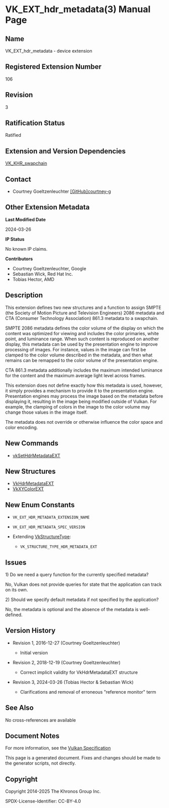 # VK\_EXT\_hdr\_metadata(3) Manual Page

## Name

VK\_EXT\_hdr\_metadata - device extension



## [](#_registered_extension_number)Registered Extension Number

106

## [](#_revision)Revision

3

## [](#_ratification_status)Ratification Status

Ratified

## [](#_extension_and_version_dependencies)Extension and Version Dependencies

[VK\_KHR\_swapchain](https://registry.khronos.org/vulkan/specs/latest/man/html/VK_KHR_swapchain.html)

## [](#_contact)Contact

- Courtney Goeltzenleuchter [\[GitHub\]courtney-g](https://github.com/KhronosGroup/Vulkan-Docs/issues/new?body=%5BVK_EXT_hdr_metadata%5D%20%40courtney-g%0A%2AHere%20describe%20the%20issue%20or%20question%20you%20have%20about%20the%20VK_EXT_hdr_metadata%20extension%2A)

## [](#_other_extension_metadata)Other Extension Metadata

**Last Modified Date**

2024-03-26

**IP Status**

No known IP claims.

**Contributors**

- Courtney Goeltzenleuchter, Google
- Sebastian Wick, Red Hat Inc.
- Tobias Hector, AMD

## [](#_description)Description

This extension defines two new structures and a function to assign SMPTE (the Society of Motion Picture and Television Engineers) 2086 metadata and CTA (Consumer Technology Association) 861.3 metadata to a swapchain.

SMPTE 2086 metadata defines the color volume of the display on which the content was optimized for viewing and includes the color primaries, white point, and luminance range. When such content is reproduced on another display, this metadata can be used by the presentation engine to improve processing of images. For instance, values in the image can first be clamped to the color volume described in the metadata, and then what remains can be remapped to the color volume of the presentation engine.

CTA 861.3 metadata additionally includes the maximum intended luminance for the content and the maximum average light level across frames.

This extension does not define exactly how this metadata is used, however, it simply provides a mechanism to provide it to the presentation engine. Presentation engines may process the image based on the metadata before displaying it, resulting in the image being modified outside of Vulkan. For example, the clamping of colors in the image to the color volume may change those values in the image itself.

The metadata does not override or otherwise influence the color space and color encoding.

## [](#_new_commands)New Commands

- [vkSetHdrMetadataEXT](https://registry.khronos.org/vulkan/specs/latest/man/html/vkSetHdrMetadataEXT.html)

## [](#_new_structures)New Structures

- [VkHdrMetadataEXT](https://registry.khronos.org/vulkan/specs/latest/man/html/VkHdrMetadataEXT.html)
- [VkXYColorEXT](https://registry.khronos.org/vulkan/specs/latest/man/html/VkXYColorEXT.html)

## [](#_new_enum_constants)New Enum Constants

- `VK_EXT_HDR_METADATA_EXTENSION_NAME`
- `VK_EXT_HDR_METADATA_SPEC_VERSION`
- Extending [VkStructureType](https://registry.khronos.org/vulkan/specs/latest/man/html/VkStructureType.html):
  
  - `VK_STRUCTURE_TYPE_HDR_METADATA_EXT`

## [](#_issues)Issues

1\) Do we need a query function for the currently specified metadata?

No, Vulkan does not provide queries for state that the application can track on its own.

2\) Should we specify default metadata if not specified by the application?

No, the metadata is optional and the absence of the metadata is well-defined.

## [](#_version_history)Version History

- Revision 1, 2016-12-27 (Courtney Goeltzenleuchter)
  
  - Initial version
- Revision 2, 2018-12-19 (Courtney Goeltzenleuchter)
  
  - Correct implicit validity for VkHdrMetadataEXT structure
- Revision 3, 2024-03-26 (Tobias Hector &amp; Sebastian Wick)
  
  - Clarifications and removal of erroneous "reference monitor" term

## [](#_see_also)See Also

No cross-references are available

## [](#_document_notes)Document Notes

For more information, see the [Vulkan Specification](https://registry.khronos.org/vulkan/specs/latest/html/vkspec.html#VK_EXT_hdr_metadata)

This page is a generated document. Fixes and changes should be made to the generator scripts, not directly.

## [](#_copyright)Copyright

Copyright 2014-2025 The Khronos Group Inc.

SPDX-License-Identifier: CC-BY-4.0
